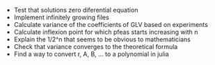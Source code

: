 - Test that solutions zero diferential equation
- Implement infinitely growing files
- Calculate variance of the coefficients of GLV based on experiments
- Calculate inflexion point for which pfeas starts increasing with n
- Explain the 1/2^n that seems to be obvious to mathematicians
- Check that variance converges to the theoretical formula
- Find a way to convert r, A, B, ... to a polynomial in julia
